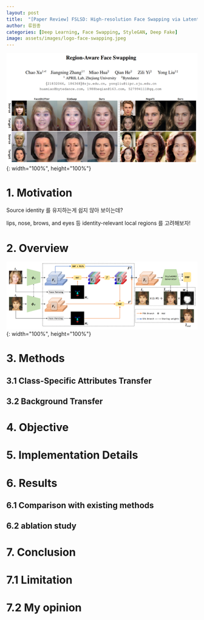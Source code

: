 ```yaml
---
layout: post
title:  "[Paper Review] FSLSD: High-resolution Face Swapping via Latent Semantics Disentanglement"
author: 류원종
categories: [Deep Learning, Face Swapping, StyleGAN, Deep Fake]
image: assets/images/logo-face-swapping.jpeg
---
```


![title](/assets/posts/face-swapping/RAFS/title.PNG){: width="100%", height="100%"}<br>

# 1. Motivation

Source identity 를 유지하는게 쉽지 않아 보이는데?

lips, nose, brows, and eyes 등 identity-relevant local regions 를 고려해보자! 

# 2. Overview

![scheme](/assets/posts/face-swapping/RAFS/overview.PNG){: width="100%", height="100%"}<br>

# 3. Methods

## 3.1 Class-Specific Attributes Transfer
 

## 3.2  Background Transfer

# 4. Objective


# 5. Implementation Details 


# 6. Results

## 6.1 Comparison with existing methods

## 6.2 ablation study

# 7. Conclusion


# 7.1 Limitation

# 7.2 My opinion
